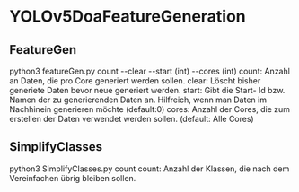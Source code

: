 # YOLOv5DoaFeatureGeneration

## FeatureGen
python3 featureGen.py count --clear --start (int) --cores (int) 
  count: Anzahl an Daten, die pro Core generiert werden sollen.
  clear: Löscht bisher generiete Daten bevor neue generiert werden.
  start: Gibt die Start- Id bzw. Namen der zu generierenden Daten an. Hilfreich, wenn man Daten im Nachhinein generieren möchte (default:0)
  cores: Anzahl der Cores, die zum erstellen der Daten verwendet werden sollen. (default: Alle Cores)
  
 ## SimplifyClasses
 python3 SimplifyClasses.py count
  count: Anzahl der Klassen, die nach dem Vereinfachen übrig bleiben sollen.
